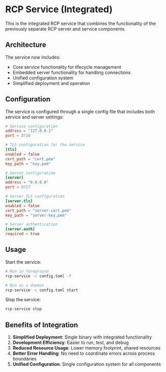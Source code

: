 # RCP Service (Integrated)

This is the integrated RCP service that combines the functionality of the previously separate RCP server and service components.

## Architecture

The service now includes:
- Core service functionality for lifecycle management
- Embedded server functionality for handling connections
- Unified configuration system
- Simplified deployment and operation

## Configuration

The service is configured through a single config file that includes both service and server settings:

```toml
# Service configuration
address = "127.0.0.1"
port = 8716

# TLS configuration for the service
[tls]
enabled = false
cert_path = "cert.pem"
key_path = "key.pem"

# Server configuration
[server]
address = "0.0.0.0"
port = 8717

# Server TLS configuration
[server.tls]
enabled = false
cert_path = "server-cert.pem"
key_path = "server-key.pem"

# Server authentication
[server.auth]
required = true
```

## Usage

Start the service:

```bash
# Run in foreground
rcp-service -c config.toml -f

# Run as a daemon
rcp-service -c config.toml start
```

Stop the service:

```bash
rcp-service stop
```

## Benefits of Integration

1. **Simplified Deployment**: Single binary with integrated functionality
2. **Development Efficiency**: Easier to run, test, and debug
3. **Reduced Resource Usage**: Lower memory footprint, shared resources
4. **Better Error Handling**: No need to coordinate errors across process boundaries
5. **Unified Configuration**: Single configuration system for all components
